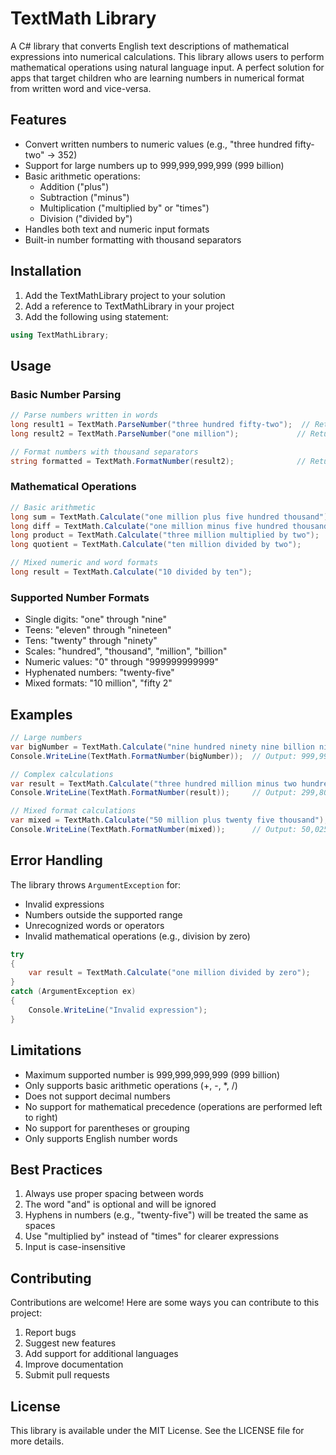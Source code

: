 # TextMath Library

A C# library that converts English text descriptions of mathematical expressions into numerical calculations. This library allows users to perform mathematical operations using natural language input.
A perfect solution for apps that target children who are learning numbers in numerical format from written word and vice-versa.

## Features

- Convert written numbers to numeric values (e.g., "three hundred fifty-two" → 352)
- Support for large numbers up to 999,999,999,999 (999 billion)
- Basic arithmetic operations:
  - Addition ("plus")
  - Subtraction ("minus")
  - Multiplication ("multiplied by" or "times")
  - Division ("divided by")
- Handles both text and numeric input formats
- Built-in number formatting with thousand separators

## Installation

1. Add the TextMathLibrary project to your solution
2. Add a reference to TextMathLibrary in your project
3. Add the following using statement:
```csharp
using TextMathLibrary;
```

## Usage

### Basic Number Parsing

```csharp
// Parse numbers written in words
long result1 = TextMath.ParseNumber("three hundred fifty-two");  // Returns: 352
long result2 = TextMath.ParseNumber("one million");             // Returns: 1000000

// Format numbers with thousand separators
string formatted = TextMath.FormatNumber(result2);              // Returns: "1,000,000"
```

### Mathematical Operations

```csharp
// Basic arithmetic
long sum = TextMath.Calculate("one million plus five hundred thousand");  // Returns: 1500000
long diff = TextMath.Calculate("one million minus five hundred thousand"); // Returns: 500000
long product = TextMath.Calculate("three million multiplied by two");     // Returns: 6000000
long quotient = TextMath.Calculate("ten million divided by two");         // Returns: 5000000

// Mixed numeric and word formats
long result = TextMath.Calculate("10 divided by ten");                    // Returns: 1
```

### Supported Number Formats

- Single digits: "one" through "nine"
- Teens: "eleven" through "nineteen"
- Tens: "twenty" through "ninety"
- Scales: "hundred", "thousand", "million", "billion"
- Numeric values: "0" through "999999999999"
- Hyphenated numbers: "twenty-five"
- Mixed formats: "10 million", "fifty 2"

## Examples

```csharp
// Large numbers
var bigNumber = TextMath.Calculate("nine hundred ninety nine billion nine hundred ninety nine million nine hundred ninety nine thousand nine hundred ninety nine");
Console.WriteLine(TextMath.FormatNumber(bigNumber));  // Output: 999,999,999,999

// Complex calculations
var result = TextMath.Calculate("three hundred million minus two hundred thousand");
Console.WriteLine(TextMath.FormatNumber(result));     // Output: 299,800,000

// Mixed format calculations
var mixed = TextMath.Calculate("50 million plus twenty five thousand");
Console.WriteLine(TextMath.FormatNumber(mixed));      // Output: 50,025,000
```

## Error Handling

The library throws `ArgumentException` for:
- Invalid expressions
- Numbers outside the supported range
- Unrecognized words or operators
- Invalid mathematical operations (e.g., division by zero)

```csharp
try
{
    var result = TextMath.Calculate("one million divided by zero");
}
catch (ArgumentException ex)
{
    Console.WriteLine("Invalid expression");
}
```

## Limitations

- Maximum supported number is 999,999,999,999 (999 billion)
- Only supports basic arithmetic operations (+, -, *, /)
- Does not support decimal numbers
- No support for mathematical precedence (operations are performed left to right)
- No support for parentheses or grouping
- Only supports English number words

## Best Practices

1. Always use proper spacing between words
2. The word "and" is optional and will be ignored
3. Hyphens in numbers (e.g., "twenty-five") will be treated the same as spaces
4. Use "multiplied by" instead of "times" for clearer expressions
5. Input is case-insensitive

## Contributing

Contributions are welcome! Here are some ways you can contribute to this project:
1. Report bugs
2. Suggest new features
3. Add support for additional languages
4. Improve documentation
5. Submit pull requests

## License

This library is available under the MIT License. See the LICENSE file for more details.
